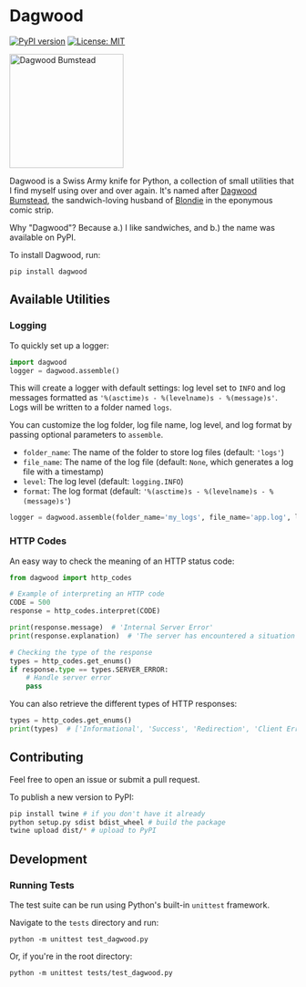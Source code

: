 # Dagwood 

[![PyPI version](https://badge.fury.io/py/dagwood.svg)](https://badge.fury.io/py/dagwood)
[![License: MIT](https://img.shields.io/badge/License-MIT-yellow.svg)](https://opensource.org/licenses/MIT)

<img src="dagwood.png" alt="Dagwood Bumstead" width="200"/>

<br/>

Dagwood is a Swiss Army knife for Python, a collection of small utilities that I find myself using over and over again. It's named after [Dagwood Bumstead](https://en.wikipedia.org/wiki/Dagwood_Bumstead), the sandwich-loving husband of [Blondie](https://en.wikipedia.org/wiki/Blondie_(comic_strip)) in the eponymous comic strip.

Why "Dagwood"? Because a.) I like sandwiches, and b.) the name was available on PyPI.

To install Dagwood, run:

```
pip install dagwood
```

## Available Utilities

### Logging

To quickly set up a logger:

```python
import dagwood
logger = dagwood.assemble()
```

This will create a logger with default settings: log level set to `INFO` and log messages formatted as `'%(asctime)s - %(levelname)s - %(message)s'`. Logs will be written to a folder named `logs`.

You can customize the log folder, log file name, log level, and log format by passing optional parameters to `assemble`.

- `folder_name`: The name of the folder to store log files (default: `'logs'`)
- `file_name`: The name of the log file (default: `None`, which generates a log file with a timestamp)
- `level`: The log level (default: `logging.INFO`)
- `format`: The log format (default: `'%(asctime)s - %(levelname)s - %(message)s'`)

```python
logger = dagwood.assemble(folder_name='my_logs', file_name='app.log', level=logging.DEBUG, format='%(levelname)s - %(message)s')
```

### HTTP Codes

An easy way to check the meaning of an HTTP status code:

```python
from dagwood import http_codes

# Example of interpreting an HTTP code
CODE = 500
response = http_codes.interpret(CODE)

print(response.message)  # 'Internal Server Error'
print(response.explanation)  # 'The server has encountered a situation it does not know how to handle.'

# Checking the type of the response
types = http_codes.get_enums()
if response.type == types.SERVER_ERROR:
    # Handle server error
    pass
```

You can also retrieve the different types of HTTP responses:
```python
types = http_codes.get_enums()
print(types)  # ['Informational', 'Success', 'Redirection', 'Client Error', 'Server Error']
```

## Contributing

Feel free to open an issue or submit a pull request.

To publish a new version to PyPI:
```bash
pip install twine # if you don't have it already
python setup.py sdist bdist_wheel # build the package
twine upload dist/* # upload to PyPI
```

## Development

### Running Tests

The test suite can be run using Python's built-in `unittest` framework.

Navigate to the `tests` directory and run:

```
python -m unittest test_dagwood.py
```

Or, if you're in the root directory:

```
python -m unittest tests/test_dagwood.py
```
